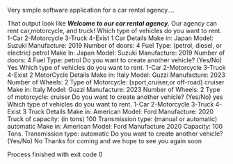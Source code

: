 Very simple  software application for a car rental agency....

That output look like
***Welcome to our car rental agency.***
Our agency can rent car,motorcycle, and truck!
Which type of vehicles do you want to rent.
 1-Car 
 2-Motorcycle 
 3-Truck 
 4-Exist
1
Car Details
Make in: 
Japan
Model: 
Suzuki
Manufacture: 
2019
Number of doors: 
4
Fuel Type: (petrol, diesel, or electric) 
petrol
Make In: Japan
Model: Suzuki
Manufacture: 2019
Number of doors: 4
Fuel Type: petrol
Do you want to create another vehicle? (Yes/No)
Yes
Which type of vehicles do you want to rent.
 1-Car 
 2-Motorcycle 
 3-Truck 
 4-Exist
2
MotorCycle Details
Make in: 
Italy
Model: 
Guzzi
Manufacture: 
2023
Number of Wheels: 
2
Type of Motorcycle: (sport,cruiser,or off-road) 
cruiser
Make in: Italy
Model: Guzzi
Manufacture: 2023
Number of Wheels: 2
Type of motorcycle: cruiser
Do you want to create another vehicle? (Yes/No)
yes
Which type of vehicles do you want to rent.
 1-Car 
 2-Motorcycle 
 3-Truck 
 4-Exist
3
Truck Details
Make in: 
American
Model: 
Ford
Manufacture: 
2020
Truck of capacity: (in tons) 
100
Transmission type: (manual or automatic)
automatic
Make in: American
Model: Ford
Manufacture 2020
Capacity: 100 Tons.
Transmission type: automatic
Do you want to create another vehicle? (Yes/No)
No
Thanks for coming and we hope to see you again soon

Process finished with exit code 0
